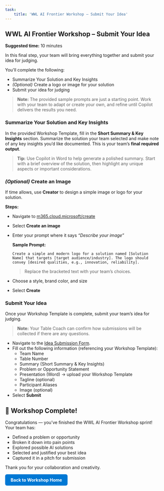 ```yaml
---
task:
    title: 'WWL AI Frontier Workshop – Submit Your Idea'
---
```


## WWL AI Frontier Workshop – Submit Your Idea

**Suggested time:** 10 minutes  

In this final step, your team will bring everything together and submit your idea for judging.

You'll complete the following:  

- Summarize Your Solution and Key Insights  
- *(Optional)* Create a logo or image for your solution  
- Submit your idea for judging  

> **Note:** The provided sample prompts are just a starting point. Work with your team to adapt or create your own, and refine until Copilot delivers the results you need.

### Summarize Your Solution and Key Insights  

In the provided Workshop Template, fill in the **Short Summary & Key Insights** section. Summarize the solution your team selected and make note of any key insights you’d like documented. This is your team’s **final required output**.  

> **Tip:** Use Copilot in Word to help generate a polished summary. Start with a brief overview of the solution, then highlight any unique aspects or important considerations.  

### *(Optional)* Create an Image  

If time allows, use **Creator** to design a simple image or logo for your solution.  

**Steps:**  

- Navigate to <a href="https://m365.cloud.microsoft/create" target="_blank">m365.cloud.microsoft/create</a>  
- Select **Create an image**  
- Enter your prompt where it says *“Describe your image”*  

    **Sample Prompt:**

    ```text
    Create a simple and modern logo for a solution named [Solution Name] that targets [target audience/industry]. The logo should convey [desired qualities, e.g., innovation, reliability].
    ```

    > Replace the bracketed text with your team’s choices.  

- Choose a style, brand color, and size  
- Select **Create**  

### Submit Your Idea  

Once your Workshop Template is complete, submit your team’s idea for judging.  

> **Note:** Your Table Coach can confirm how submissions will be collected if there are any questions.  

- Navigate to the <a href="https://microsoftapc.sharepoint.com/teams/SyncWeekHack/_layouts/15/listforms.aspx?cid=NmEzYTBhM2MtODNhMi00M2IwLTk5ZGQtZmYzMGZiMTQyYTdi&nav=YjJlZjI3MWItODgxNy00NmE1LTliNzItOWJmMjJkOTY2NTZh" target="_blank">Idea Submission Form</a>.
- Fill out the following information (referencing your Workshop Template):  
  - Team Name  
  - Table Number  
  - Summary (Short Summary & Key Insights)  
  - Problem or Opportunity Statement  
  - Presentation (Word) → upload your Workshop Template  
  - Tagline (optional)  
  - Participant Aliases  
  - Image (optional)  
- Select **Submit**  

## 🎉 Workshop Complete!  

Congratulations — you’ve finished the WWL AI Frontier Workshop sprint!  
Your team has:  

- Defined a problem or opportunity  
- Broken it down into pain points  
- Explored possible AI solutions  
- Selected and justified your best idea  
- Captured it in a pitch for submission  

Thank you for your collaboration and creativity.

<a href="https://microsoftlearning.github.io/AI-Frontier-Workshop/" 
   style="display:inline-block; padding:10px 18px; background-color:#0078D4; color:#ffffff; 
   text-decoration:none; border-radius:6px; font-weight:bold;">
Back to Workshop Home
</a>
